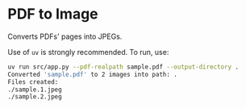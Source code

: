 # PDF to Image

Converts PDFs' pages into JPEGs.

Use of `uv` is strongly recommended. To run, use:
```sh
uv run src/app.py --pdf-realpath sample.pdf --output-directory .
Converted 'sample.pdf' to 2 images into path: .
Files created:
./sample.1.jpeg
./sample.2.jpeg
```
